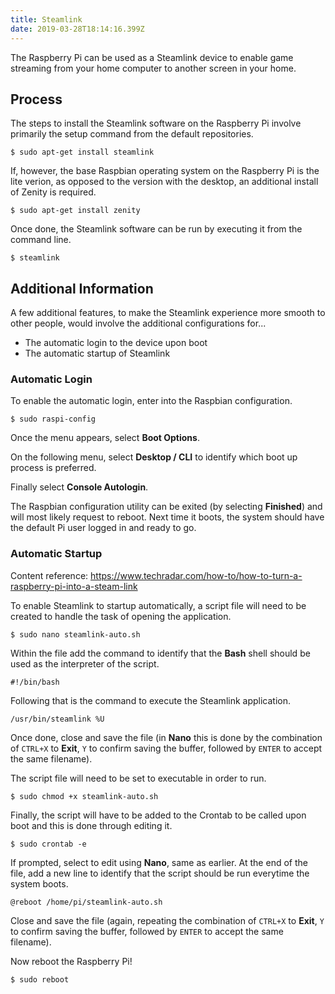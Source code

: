 ```yaml
---
title: Steamlink
date: 2019-03-28T18:14:16.399Z
---
```

The Raspberry Pi can be used as a Steamlink device to enable game streaming from your home computer to another screen in your home.

## Process

The steps to install the Steamlink software on the Raspberry Pi involve primarily the setup command from the default repositories.

```
$ sudo apt-get install steamlink
```

If, however, the base Raspbian operating system on the Raspberry Pi is the lite verion, as opposed to the version with the desktop, an additional install of Zenity is required.

```
$ sudo apt-get install zenity
```

Once done, the Steamlink software can be run by executing it from the command line.

```
$ steamlink
```

## Additional Information

A few additional features, to make the Steamlink experience more smooth to other people, would involve the additional configurations for...

* The automatic login to the device upon boot
* The automatic startup of Steamlink

### Automatic Login

To enable the automatic login, enter into the Raspbian configuration.

```
$ sudo raspi-config
```

Once the menu appears, select **Boot Options**.

On the following menu, select **Desktop / CLI** to identify which boot up process is preferred.

Finally select **Console Autologin**.

The Raspbian configuration utility can be exited (by selecting **Finished**) and will most likely request to reboot.  Next time it boots, the system should have the default Pi user logged in and ready to go.

### Automatic Startup

Content reference: <https://www.techradar.com/how-to/how-to-turn-a-raspberry-pi-into-a-steam-link>

To enable Steamlink to startup automatically, a script file will need to be created to handle the task of opening the application.

```
$ sudo nano steamlink-auto.sh
```

Within the file add the command to identify that the **Bash** shell should be used as the interpreter of the script.

```
#!/bin/bash
```

Following that is the command to execute the Steamlink application.

```
/usr/bin/steamlink %U
```

Once done, close and save the file (in **Nano** this is done by the combination of `CTRL+X` to **Exit**, `Y` to confirm saving the buffer, followed by `ENTER` to accept the same filename).

The script file will need to be set to executable in order to run.

```
$ sudo chmod +x steamlink-auto.sh
```

Finally, the script will have to be added to the Crontab to be called upon boot and this is done through editing it.

```
$ sudo crontab -e
```

If prompted, select to edit using **Nano**, same as earlier.  At the end of the file, add a new line to identify that the script should be run everytime the system boots.

```
@reboot /home/pi/steamlink-auto.sh
```

Close and save the file (again, repeating the combination of `CTRL+X` to **Exit**, `Y` to confirm saving the buffer, followed by `ENTER` to accept the same filename).

Now reboot the Raspberry Pi!

```
$ sudo reboot
```
